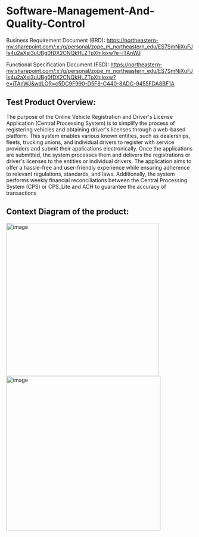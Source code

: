 # Software-Management-And-Quality-Control


Business Requirement Document  (BRD): https://northeastern-my.sharepoint.com/:x:/g/personal/zope_m_northeastern_edu/ES7SmNiXuFJIs4u2aXsj3uUBg0fDX2CNQkHLZTpXhiIoxw?e=iTAnWJ

Functional Specification Document (FSD): https://northeastern-my.sharepoint.com/:x:/g/personal/zope_m_northeastern_edu/ES7SmNiXuFJIs4u2aXsj3uUBg0fDX2CNQkHLZTpXhiIoxw?e=iTAnWJ&wdLOR=c5DC9F990-D5F8-C440-8ADC-9455FDA8BF1A

## Test Product Overview:
The purpose of the Online Vehicle Registration and Driver's License Application (Central Processing System) is to simplify the process of registering vehicles and obtaining driver's licenses through a web-based platform. This system enables various known entities, such as dealerships, fleets, trucking unions, and individual drivers to register with service providers and submit their applications electronically. Once the applications are submitted, the system processes them and delivers the registrations or driver's licenses to the entities or individual drivers. The application aims to offer a hassle-free and user-friendly experience while ensuring adherence to relevant regulations, standards, and laws. Additionally, the system performs weekly financial reconciliations between the Central Processing System (CPS) or CPS_Lite and ACH to guarantee the accuracy of transactions

## Context Diagram of the product:

<img width="410" alt="image" src="https://github.com/HemanthReddy10/Software-Management-And-Quality-Control/assets/99050861/bb0af638-eaa8-4912-8f6b-cb20f6e012ff">

<img width="414" alt="image" src="https://github.com/HemanthReddy10/Software-Management-And-Quality-Control/assets/99050861/c2db46fb-fd14-4cf9-90e8-0d319d4d1a33">


